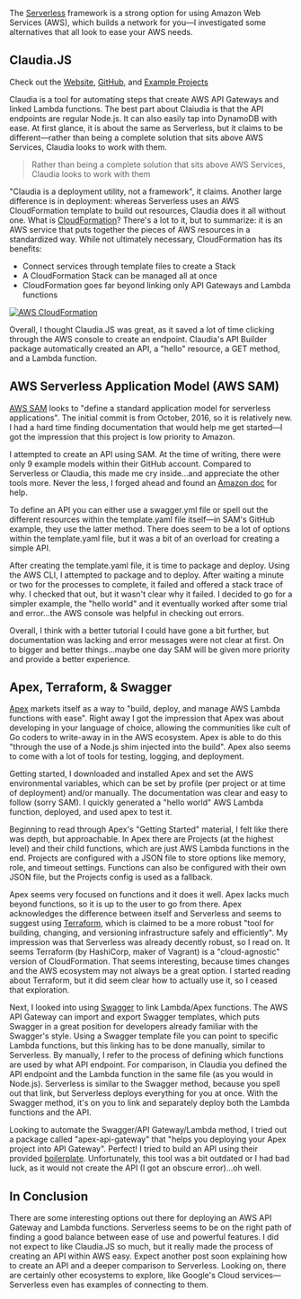 The [Serverless](https://github.com/serverless/serverless) framework is a strong option for using Amazon Web Services (AWS), which builds a network for you—I investigated some alternatives that all look to ease your AWS needs.

## Claudia.JS
Check out the [Website](https://claudiajs.com), [GitHub](https://github.com/claudiajs/claudia), and [Example Projects](https://github.com/claudiajs/example-projects)

Claudia is a tool for automating steps that create AWS API Gateways and linked Lambda functions. The best part about Claiudia is that the API endpoints are regular Node.js. It can also easily tap into DynamoDB with ease. At first glance, it is about the same as Serverless, but it claims to be different—rather than being a complete solution that sits above AWS Services, Claudia looks to work with them.

> Rather than being a complete solution that sits above AWS Services, Claudia looks to work with them

"Claudia is a deployment utility, not a framework", it claims. Another large difference is in deployment: whereas Serverless uses an AWS CloudFormation template to build out resources, Claudia does it all without one. What is [CloudFormation](https://aws.amazon.com/cloudformation)? There's a lot to it, but to summarize: it is an AWS service that puts together the pieces of AWS resources in a standardized way. While not ultimately necessary, CloudFormation has its benefits:
- Connect services through template files to create a Stack
- A CloudFormation Stack can be managed all at once
- CloudFormation goes far beyond linking only API Gateways and Lambda functions

[![AWS CloudFormation](/assets/img/thoughts/aws-cloudformation.jpg)](https://www.youtube.com/watch?v=Omppm_YUG2g)

Overall, I thought Claudia.JS was great, as it saved a lot of time clicking through the AWS console to create an endpoint. Claudia's API Builder package automatically created an API, a "hello" resource, a GET method, and a Lambda function.

## AWS Serverless Application Model (AWS SAM)

[AWS SAM](https://github.com/awslabs/serverless-application-model) looks to "define a standard application model for serverless applications". The initial commit is from October, 2016, so it is relatively new. I had a hard time finding documentation that would help me get started—I got the impression that this project is low priority to Amazon.

I attempted to create an API using SAM. At the time of writing, there were only 9 example models within their GitHub account. Compared to Serverless or Claudia, this made me cry inside...and appreciate the other tools more. Never the less, I forged ahead and found an [Amazon doc](http://docs.aws.amazon.com/lambda/latest/dg/deploying-lambda-apps.html) for help.

To define an API you can either use a swagger.yml file or spell out the different resources within the template.yaml file itself—in SAM's GitHub example, they use the latter method. There does seem to be a lot of options within the template.yaml file, but it was a bit of an overload for creating a simple API.

After creating the template.yaml file, it is time to package and deploy. Using the AWS CLI, I attempted to package and to deploy. After waiting a minute or two for the processes to complete, it failed and offered a stack trace of why. I checked that out, but it wasn't clear why it failed. I decided to go for a simpler example, the "hello world" and it eventually worked after some trial and error...the AWS console was helpful in checking out errors.

Overall, I think with a better tutorial I could have gone a bit further, but documentation was lacking and error messages were not clear at first. On to bigger and better things...maybe one day SAM will be given more priority and provide a better experience.


## Apex, Terraform, & Swagger

[Apex](http://apex.run/) markets itself as a way to "build, deploy, and manage AWS Lambda functions with ease". Right away I got the impression that Apex was about developing in your language of choice, allowing the communities like cult of Go coders to write-away in in the AWS ecosystem. Apex is able to do this "through the use of a Node.js shim injected into the build". Apex also seems to come with a lot of tools for testing, logging, and deployment.

Getting started, I downloaded and installed Apex and set the AWS environmental variables, which can be set by profile (per project or at time of deployment) and/or manually. The documentation was clear and easy to follow (sorry SAM). I quickly generated a "hello world" AWS Lambda function, deployed, and used apex to test it.

Beginning to read through Apex's "Getting Started" material, I felt like there was depth, but approachable. In Apex there are Projects (at the highest level) and their child functions, which are just AWS Lambda functions in the end. Projects are configured with a JSON file to store options like memory, role, and timeout settings. Functions can also be configured with their own JSON file, but the Projects config is used as a fallback.

Apex seems very focused on functions and it does it well. Apex lacks much beyond functions, so it is up to the user to go from there. Apex acknowledges the difference between itself and Serverless and seems to suggest using [Terraform](https://www.terraform.io), which is claimed to be a more robust "tool for building, changing, and versioning infrastructure safely and efficiently". My impression was that Serverless was already decently robust, so I read on. It seems Terraform (by HashiCorp, maker of Vagrant) is a "cloud-agnostic" version of CloudFormation. That seems interesting, because times changes and the AWS ecosystem may not always be a great option. I started reading about Terraform, but it did seem clear how to actually use it, so I ceased that exploration.

Next, I looked into using [Swagger](http://swagger.io) to link Lambda/Apex functions. The AWS API Gateway can import and export Swagger templates, which puts Swagger in a great position for developers already familiar with the Swagger's style. Using a Swagger template file you can point to specific Lambda functions, but this linking has to be done manually, similar to Serverless. By manually, I refer to the process of defining which functions are used by what API endpoint. For comparison, in Claudia you defined the API endpoint and the Lambda function in the same file (as you would in Node.js). Serverless is similar to the Swagger method, because you spell out that link, but Serverless deploys everything for you at once. With the Swagger method, it's on you to link and separately deploy both the Lambda functions and the API.

Looking to automate the Swagger/API Gateway/Lambda method, I tried out a package called "apex-api-gateway" that "helps you deploying your Apex project into API Gateway". Perfect! I tried to build an API using their provided [boilerplate](https://github.com/YoruNoHikage/apex-api-gateway-boilerplate). Unfortunately, this tool was a bit outdated or I had bad luck, as it would not create the API (I got an obscure error)...oh well.

## In Conclusion
There are some interesting options out there for deploying an AWS API Gateway and Lambda functions. Serverless seems to be on the right path of finding a good balance between ease of use and powerful features. I did not expect to like Claudia.JS so much, but it really made the process of creating an API within AWS easy. Expect another post soon explaining how to create an API and a deeper comparison to Serverless. Looking on, there are certainly other ecosystems to explore, like Google's Cloud services—Serverless even has examples of connecting to them.
